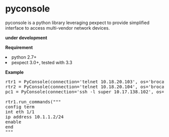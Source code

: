 # pyconsole
pyconsole is a python library leveraging pexpect to provide simplified interface to access multi-vendor network devices. 

<b> __under development__ </b>

<b> Requirement </b>
<li> python 2.7+ <br>
<li> pexpect 3.0+, tested with 3.3
 
<b> Example </b>
<pre>
rtr1 = PyConsole(connection='telnet 10.18.20.103', os='brocade', user='att', password='att', enable_password='att',)
rtr2 = PyConsole(connection='telnet 10.18.20.104', os='brocade', user='att', password='att', enable_password='att',)
pc1 = PyConsole(connection='ssh -l super 10.17.138.102', os='linux', user='root', password='PassWord')

rtr1.run_commands("""
config term
int eth 1/1
ip address 10.1.1.2/24
enable
end
""" 
</pre>
